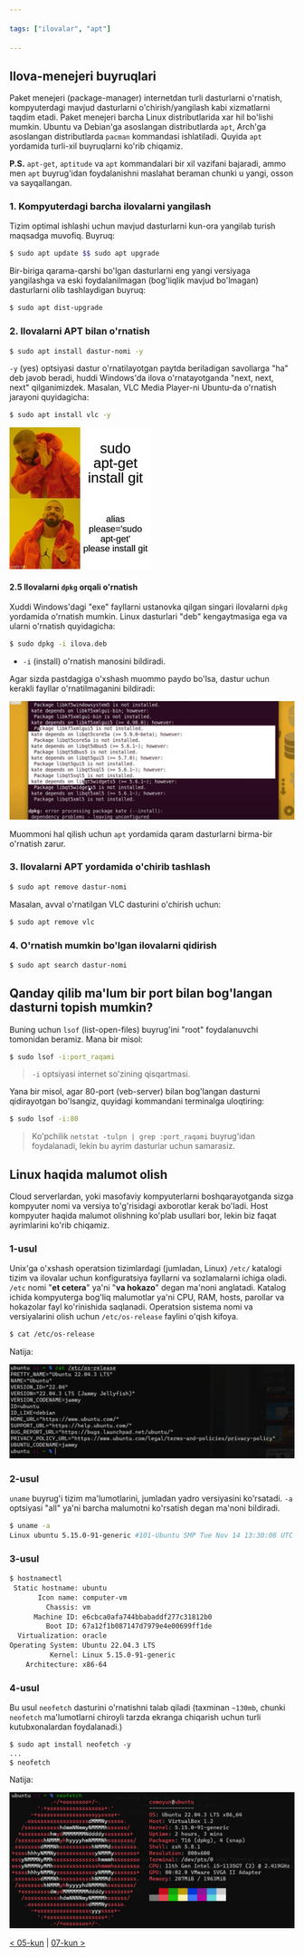 ```yaml
---

tags: ["ilovalar", "apt"]

---
```

## Ilova-menejeri buyruqlari

Paket menejeri (package-manager) internetdan turli dasturlarni o'rnatish, kompyuterdagi mavjud dasturlarni o'chirish/yangilash kabi xizmatlarni taqdim etadi. Paket menejeri barcha Linux distributlarida xar hil bo'lishi mumkin. Ubuntu va Debian'ga asoslangan distributlarda `apt`, Arch'ga asoslangan distributlarda `pacman` kommandasi ishlatiladi. Quyida `apt` yordamida turli-xil buyruqlarni ko'rib chiqamiz.

**P.S.** `apt-get`, `aptitude` va `apt` kommandalari bir xil vazifani bajaradi, ammo men `apt` buyrug'idan foydalanishni maslahat beraman chunki u yangi, osson va sayqallangan.

### 1. Kompyuterdagi barcha ilovalarni yangilash

Tizim optimal ishlashi uchun mavjud dasturlarni kun-ora yangilab turish maqsadga muvofiq. Buyruq:

```bash
$ sudo apt update $$ sudo apt upgrade
```

Bir-biriga qarama-qarshi bo'lgan dasturlarni eng yangi versiyaga yangilashga va eski foydalanilmagan (bog'liqlik mavjud bo'lmagan) dasturlarni olib tashlaydigan buyruq:

```bash
$ sudo apt dist-upgrade
```

### 2. Ilovalarni APT bilan o'rnatish

```bash
$ sudo apt install dastur-nomi -y
```

`-y` (yes) optsiyasi dastur o'rnatilayotgan paytda beriladigan savollarga "ha" deb javob beradi, huddi Windows'da ilova o'rnatayotganda "next, next, next" qilganimizdek. Masalan, VLC Media Player-ni Ubuntu-da o'rnatish jarayoni quyidagicha:

```bash
$ sudo apt install vlc -y
```

![APT install meme](images/apt-install-meme.jpg)

#### 2.5 Ilovalarni `dpkg` orqali o'rnatish

Xuddi Windows'dagi "exe" fayllarni ustanovka qilgan singari ilovalarni `dpkg` yordamida o'rnatish mumkin. Linux dasturlari "deb" kengaytmasiga ega va ularni o'rnatish quyidagicha:

```bash
$ sudo dpkg -i ilova.deb
```

 - `-i` (install) o'rnatish manosini bildiradi. 

Agar sizda pastdagiga o'xshash muommo paydo bo'lsa, dastur uchun kerakli fayllar o'rnatilmaganini bildiradi:

![missing dependency](images/dependency-missing.png)

Muommoni hal qilish uchun `apt` yordamida qaram dasturlarni birma-bir o'rnatish zarur. 

### 3. Ilovalarni APT yordamida o'chirib tashlash

```bash
$ sudo apt remove dastur-nomi
```

Masalan, avval o'rnatilgan VLC dasturini o'chirish uchun:

```bash
$ sudo apt remove vlc
```

### 4. O'rnatish mumkin bo'lgan ilovalarni qidirish

```bash
$ sudo apt search dastur-nomi
```

## Qanday qilib ma'lum bir port bilan bog'langan dasturni topish mumkin? 

Buning uchun `lsof` (list-open-files) buyrug'ini "root" foydalanuvchi tomonidan beramiz. Mana bir misol:

```bash
$ sudo lsof -i:port_raqami
```

>`-i` optsiyasi internet so'zining qisqartmasi.

Yana bir misol, agar 80-port (veb-server) bilan bog'langan dasturni qidirayotgan bo'lsangiz, quyidagi kommandani terminalga uloqtiring:

```bash
$ sudo lsof -i:80
```

>Ko'pchilik `netstat -tulpn | grep :port_raqami` buyrug'idan foydalanadi, lekin bu ayrim dasturlar uchun samarasiz.

## Linux haqida malumot olish

Cloud serverlardan, yoki masofaviy kompyuterlarni boshqarayotganda sizga kompyuter nomi va versiya to'g'risidagi axborotlar kerak bo'ladi. Host kompyuter haqida malumot olishning ko'plab usullari bor, lekin biz faqat ayrimlarini ko'rib chiqamiz.

### 1-usul 

Unix'ga o'xshash operatsion tizimlardagi (jumladan, Linux) `/etc/` katalogi tizim va ilovalar uchun konfiguratsiya fayllarni va sozlamalarni ichiga oladi. `/etc` nomi "**et cetera**" ya'ni "**va hokazo**" degan ma'noni anglatadi. Katalog ichida kompyuterga bog'liq malumotlar ya'ni CPU, RAM, hosts, parollar va hokazolar fayl ko'rinishida saqlanadi. Operatsion sistema nomi va versiyalarini olish uchun `/etc/os-release` faylini o'qish kifoya.

```bash
$ cat /etc/os-release
```

Natija:

![Linux info](images/linux-info.png)

### 2-usul

`uname` buyrug'i tizim ma'lumotlarini, jumladan yadro versiyasini ko'rsatadi. `-a` optsiyasi "all" ya'ni barcha malumotni ko'rsatish degan ma'noni bildiradi.

```bash
$ uname -a
Linux ubuntu 5.15.0-91-generic #101-Ubuntu SMP Tue Nov 14 13:30:08 UTC 2023 x86_64 x86_64 x86_64 GNU/Linux
```

### 3-usul

```bash
$ hostnamectl
 Static hostname: ubuntu
       Icon name: computer-vm
         Chassis: vm
      Machine ID: e6cbca0afa744bbabaddf277c31812b0
         Boot ID: 67a12f1b087147d7979e4e00699ff1de
  Virtualization: oracle
Operating System: Ubuntu 22.04.3 LTS
          Kernel: Linux 5.15.0-91-generic
    Architecture: x86-64
```

### 4-usul 

Bu usul `neofetch` dasturini o'rnatishni talab qiladi (taxminan `~130mb`, chunki `neofetch` ma'lumotlarni chiroyli tarzda ekranga chiqarish uchun turli kutubxonalardan foydalanadi.)

```
$ sudo apt install neofetch -y
...
$ neofetch
```

Natija: 

![neofetch](images/neofetch.png)

[< 05-kun](05-dars.md) | [07-kun >](07-dars.md)